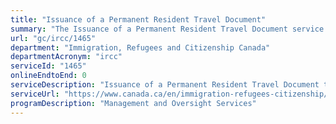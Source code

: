 ```yaml
---
title: "Issuance of a Permanent Resident Travel Document"
summary: "The Issuance of a Permanent Resident Travel Document service from Immigration, Refugees and Citizenship Canada is not available end-to-end online, according to the GC Service Inventory."
url: "gc/ircc/1465"
department: "Immigration, Refugees and Citizenship Canada"
departmentAcronym: "ircc"
serviceId: "1465"
onlineEndtoEnd: 0
serviceDescription: "Issuance of a Permanent Resident Travel Document to a valid permanent resident abroad whose Permanent Resident card has expired, who does not currently hold a Permanent Resident card or whose card has been lost or stolen."
serviceUrl: "https://www.canada.ca/en/immigration-refugees-citizenship/services/new-immigrants/pr-travel-document.html"
programDescription: "Management and Oversight Services"
---
```

